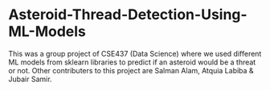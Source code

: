 # Asteroid-Thread-Detection-Using-ML-Models
This was a group project of CSE437 (Data Science) where we used different ML models from sklearn libraries to predict if an asteroid would be a threat or not. Other contributers to this project are Salman Alam, Atquia Labiba & Jubair Samir.
